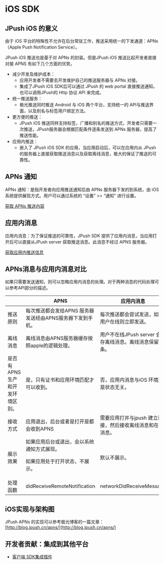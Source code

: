 # iOS SDK

## JPush iOS 的意义

由于 iOS 平台的特殊性不允许在后台常驻工作，推送采用统一的下发通道：APNs（Apple Push Notification Service）。

JPush iOS 推送也是基于对 APNs 的封装。但是JPush iOS 推送比起开发者直接对接 APNS 有如下几个方面的优势。

+ 减少开发及维护成本：
	+ 应用开发者不需要去开发维护自己的推送服务器与 APNs 对接。
	+ 集成了JPush iOS SDK后可以通过 JPush 的 web portal 直接推送通知。也可以调用JPush的 Http 协议 API 来完成。
+ 统一推送服务：
	+ 极光推送同时推送 Android 与 iOS 两个平台，支持统一的 API与推送界面，以及别名与标签用户绑定方法。
+ 更方便的推送：
	+ JPush iOS 推送同样支持标签，广播和别名的推送方式，开发者只需要一次推送，JPush服务器会根据匹配条件逐条发送到 APNs 服务器，提高了推送性能。
+ 应用内推送：
	+ 嵌入了 JPush iOS SDK 的应用，当应用启动后，可以在应用内从 JPush 的服务器上直接获取推送消息以及获取离线消息，极大的保证了推送的可靠性。

## APNs 通知

APNs 通知：是指开发者向应用推送通知后由 APNs 服务器下发的到系统，由 iOS 系统提供展现方式。用户可以通过系统的 “设置” >> “通知” 进行设置。

[获取 APNs 推送内容](../ios_tutorials)

## 应用内消息

应用内消息：为了保证推送的可靠性，JPush SDK 提供了应用内消息，当应用打开后可以直接从JPush server 获取推送消息。此消息不经过 APNS 服务器。 

[获取应用内推送信息](../ios_tutorials)

## APNs消息与应用内消息对比

如果只需要发送通知，则可以忽略应用内消息的处理。对于两种消息的代码处理可以参考API部分的描述。

||APNS|应用内消息|
|-|-|-|
|推送原则|每次推送都会发给APNS 服务器发送经由APNS服务器下发到手机。|每次推送都会尝试发送，如果用户在线则立即发送。|
|离线消息	|离线消息由APNS服务器缓存按照apple的逻辑处理。|用户不在线JPush server 会保存离线消息。离线消息保留5条。|
|是否有APNS生产和开发环境区别。|是，只有证书和应用环境匹配才可以收到。|否，应用内消息与iOS 环境这是状态无关。|
|接收方式|应用退出，后台或者是打开是都会收到APNS|需要应用打并与jpush 建立连接，然后接收离线消息和在线消息。|
|展示效果|如果应用后台或退出，会以系统通知方式展现。<p>如果应用处于打开状态，不展示。|默认不展示。|
|处理函数|didReceiveRemoteNotification|networkDidReceiveMessage|

## iOS实现与架构图

JPush APNs 的实现可以参考极光博客的一篇文章：[http://blog.jpush.cn/apns/](http://blog.jpush.cn/apns/)

## 开发者贡献：集成到其他平台

+ [客户端 SDK集成插件](../client_plugins)


